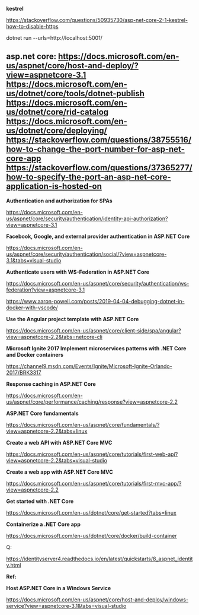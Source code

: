 <b>kestrel</b>

https://stackoverflow.com/questions/50935730/asp-net-core-2-1-kestrel-how-to-disable-https

dotnet run --urls=http://localhost:5001/

asp.net core:
https://docs.microsoft.com/en-us/aspnet/core/host-and-deploy/?view=aspnetcore-3.1
https://docs.microsoft.com/en-us/dotnet/core/tools/dotnet-publish
https://docs.microsoft.com/en-us/dotnet/core/rid-catalog
https://docs.microsoft.com/en-us/dotnet/core/deploying/
https://stackoverflow.com/questions/38755516/how-to-change-the-port-number-for-asp-net-core-app
https://stackoverflow.com/questions/37365277/how-to-specify-the-port-an-asp-net-core-application-is-hosted-on
--


<b>Authentication and authorization for SPAs</b>

https://docs.microsoft.com/en-us/aspnet/core/security/authentication/identity-api-authorization?view=aspnetcore-3.1

<b>Facebook, Google, and external provider authentication in ASP.NET Core</b>

https://docs.microsoft.com/en-us/aspnet/core/security/authentication/social/?view=aspnetcore-3.1&tabs=visual-studio


<b>Authenticate users with WS-Federation in ASP.NET Core</b>

https://docs.microsoft.com/en-us/aspnet/core/security/authentication/ws-federation?view=aspnetcore-3.1


https://www.aaron-powell.com/posts/2019-04-04-debugging-dotnet-in-docker-with-vscode/


<b>Use the Angular project template with ASP.NET Core</b>

https://docs.microsoft.com/en-us/aspnet/core/client-side/spa/angular?view=aspnetcore-2.2&tabs=netcore-cli

<b>Microsoft Ignite 2017
Implement microservices patterns with .NET Core and Docker containers</b>

https://channel9.msdn.com/Events/Ignite/Microsoft-Ignite-Orlando-2017/BRK3317

<b>Response caching in ASP.NET Core</b>

https://docs.microsoft.com/en-us/aspnet/core/performance/caching/response?view=aspnetcore-2.2

<b>ASP.NET Core fundamentals</b>

https://docs.microsoft.com/en-us/aspnet/core/fundamentals/?view=aspnetcore-2.2&tabs=linux

<b>Create a web API with ASP.NET Core MVC</b>

https://docs.microsoft.com/en-us/aspnet/core/tutorials/first-web-api?view=aspnetcore-2.2&tabs=visual-studio

<b>Create a web app with ASP.NET Core MVC</b>

https://docs.microsoft.com/en-us/aspnet/core/tutorials/first-mvc-app/?view=aspnetcore-2.2

<b>Get started with .NET Core</b>

https://docs.microsoft.com/en-us/dotnet/core/get-started?tabs=linux

<b>Containerize a .NET Core app</b>

https://docs.microsoft.com/en-us/dotnet/core/docker/build-container

Q:

https://identityserver4.readthedocs.io/en/latest/quickstarts/8_aspnet_identity.html

<b>Ref:</b>

<b>Host ASP.NET Core in a Windows Service</b>


https://docs.microsoft.com/en-us/aspnet/core/host-and-deploy/windows-service?view=aspnetcore-3.1&tabs=visual-studio

